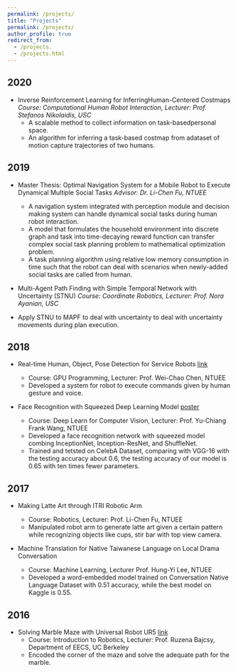 ```yaml
---
permalink: /projects/
title: "Projects"
permalink: /projects/
author_profile: true
redirect_from:
  - /projects.
  - /projects.html
---
```


## 2020
* Inverse Reinforcement Learning for InferringHuman-Centered Costmaps
  *Course: Computational Human Robot Interaction, Lecturer: Prof. Stefanos Nikolaidis, USC*
  * A scalable method to collect information on task-basedpersonal space.
  * An algorithm for inferring a task-based costmap from adataset of motion capture trajectories of two humans.

## 2019
* Master Thesis: Optimal Navigation System for a Mobile Robot to Execute Dynamical Multiple Social Tasks
  *Advisor: Dr. Li-Chen Fu, NTUEE*
  * A navigation system integrated with perception module and decision making system can handle dynamical social tasks during human robot interaction.
  * A model that formulates the household environment into discrete graph and task into time-decaying reward function can transfer complex social task planning problem to mathematical optimization problem. 
  * A task planning algorithm using relative low memory consumption in time such that the robot can deal with scenarios when newly-added social tasks are called from human. 

*  Multi-Agent Path Finding with Simple Temporal Network with Uncertainty (STNU)
  *Course: Coordinate Robotics, Lecturer: Prof. Nora Ayanian, USC*
  * Apply STNU to MAPF to deal with uncertainty to deal with uncertainty movements during plan execution.

## 2018
* Real-time Human, Object, Pose Detection for Service Robots [link](https://a9451406.wixsite.com/gpgpurobotproject)
  * Course: GPU Programming, Lecturer: Prof. Wei-Chao Chen, NTUEE
  * Developed a system for robot to execute commands given by human gesture and voice.

* Face Recognition with Squeezed Deep Learning Model [poster](https://drive.google.com/file/d/1jlZSmr7yZB87IewN-447M4WQPaK8Qv4I/view)
  * Course: Deep Learn for Computer Vision, Lecturer: Prof. Yu-Chiang Frank Wang, NTUEE
  * Developed a face recognition network with squeezed model combing InceptionNet, Inception-ResNet, and ShuffleNet.
  * Trained and tetsted on CelebA Dataset, comparing with VGG-16 with the testing accuracy about 0.6, the testing accuracy of our model is 0.65 with ten times fewer parameters.

## 2017
* Making Latte Art through ITRI Robotic Arm
  * Course: Robotics, Lecturer: Prof. Li-Chen Fu, NTUEE
  * Manipulated robot arm to generate latte art given a certain pattern while recognizing objects like cups, stir bar with top view camera.

* Machine Translation for Native Taiwanese Language on Local Drama Conversation
  * Course: Machine Learning, Lecturer Prof. Hung-Yi Lee, NTUEE
  * Developed a word-embedded model trained on Conversation Native Language Dataset with 0.51 accuracy, while the best model on Kaggle is 0.55.

## 2016
* Solving Marble Maze with Universal Robot UR5 [link](https://awehandsomemore.wixsite.com/ur5projectmarblemaze)
  * Course: Introduction to Robotics, Lecturer: Prof. Ruzena Bajcsy, Department of EECS, UC Berkeley
  * Encoded the corner of the maze and solve the adequate path for the marble.
